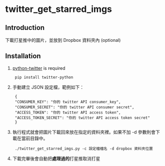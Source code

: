 # twitter_get_starred_imgs
## Introduction
下載打星推中的圖片，並放到 Dropbox 資料夾內 (optional)

## Installation
1. [python-twitter](https://github.com/bear/python-twitter) is required

        pip install twitter-python
        
2. 手動建立 JSON 設定檔，範例如下：

        {
    	"CONSUMER_KEY": "你的 twitter API consumer_key",
    	"CONSUMER_SECRET": "你的 twitter API consumer secret",
    	"ACCESS_TOKEN": "你的 twitter API access token",
    	"ACCESS_TOKEN_SECRET": "你的 twitter API access token secret"
		}
3. 執行程式就會把圖片下載回來放在指定的資料夾裡。如果不加 -d 參數則會下載在當前目錄中。

		./twitter_get_starred_imgs.py -c 設定檔檔名 -d dropbox 資料夾位置
		
4. 下載完畢後會自動把**處理過的**打星推取消打星
